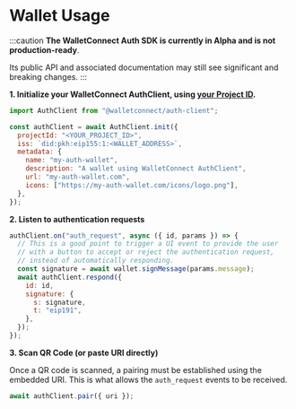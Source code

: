 # Wallet Usage

:::caution
**The WalletConnect Auth SDK is currently in Alpha and is not production-ready**.

Its public API and associated documentation may still see significant and breaking changes.
:::

**1. Initialize your WalletConnect AuthClient, using [your Project ID](../../introduction/cloud.md#project-id).**

```javascript
import AuthClient from "@walletconnect/auth-client";

const authClient = await AuthClient.init({
  projectId: "<YOUR_PROJECT_ID>",
  iss: `did:pkh:eip155:1:<WALLET_ADDRESS>`,
  metadata: {
    name: "my-auth-wallet",
    description: "A wallet using WalletConnect AuthClient",
    url: "my-auth-wallet.com",
    icons: ["https://my-auth-wallet.com/icons/logo.png"],
  },
});
```

**2. Listen to authentication requests**

```javascript
authClient.on("auth_request", async ({ id, params }) => {
  // This is a good point to trigger a UI event to provide the user
  // with a button to accept or reject the authentication request,
  // instead of automatically responding.
  const signature = await wallet.signMessage(params.message);
  await authClient.respond({
    id: id,
    signature: {
      s: signature,
      t: "eip191",
    },
  });
});
```

**3. Scan QR Code (or paste URI directly)**

Once a QR code is scanned, a pairing must be established using the embedded URI.
This is what allows the `auth_request` events to be received.

```javascript
await authClient.pair({ uri });
```
